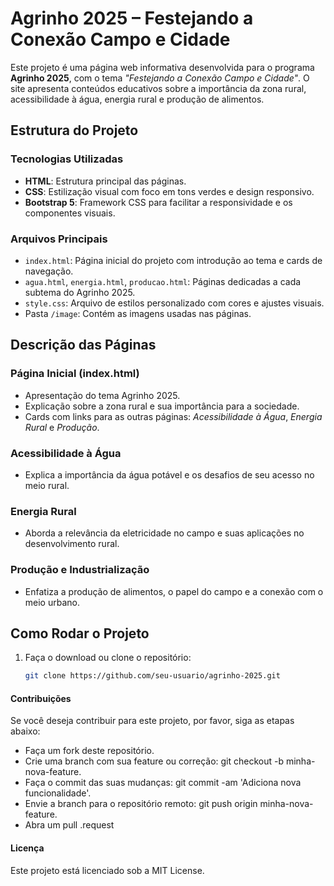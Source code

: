 # Agrinho 2025 – Festejando a Conexão Campo e Cidade

Este projeto é uma página web informativa desenvolvida para o programa **Agrinho 2025**, com o tema *"Festejando a Conexão Campo e Cidade"*. O site apresenta conteúdos educativos sobre a importância da zona rural, acessibilidade à água, energia rural e produção de alimentos.

## Estrutura do Projeto

### Tecnologias Utilizadas
- **HTML**: Estrutura principal das páginas.
- **CSS**: Estilização visual com foco em tons verdes e design responsivo.
- **Bootstrap 5**: Framework CSS para facilitar a responsividade e os componentes visuais.

### Arquivos Principais
- `index.html`: Página inicial do projeto com introdução ao tema e cards de navegação.
- `agua.html`, `energia.html`, `producao.html`: Páginas dedicadas a cada subtema do Agrinho 2025.
- `style.css`: Arquivo de estilos personalizado com cores e ajustes visuais.
- Pasta `/image`: Contém as imagens usadas nas páginas.

## Descrição das Páginas

### Página Inicial (index.html)
- Apresentação do tema Agrinho 2025.
- Explicação sobre a zona rural e sua importância para a sociedade.
- Cards com links para as outras páginas: *Acessibilidade à Água*, *Energia Rural* e *Produção*.

### Acessibilidade à Água
- Explica a importância da água potável e os desafios de seu acesso no meio rural.

### Energia Rural
- Aborda a relevância da eletricidade no campo e suas aplicações no desenvolvimento rural.

### Produção e Industrialização
- Enfatiza a produção de alimentos, o papel do campo e a conexão com o meio urbano.

## Como Rodar o Projeto

1. Faça o download ou clone o repositório:
   ```bash
   git clone https://github.com/seu-usuario/agrinho-2025.git


#### Contribuições
Se você deseja contribuir para este projeto, por favor, siga as etapas abaixo:
* Faça um fork deste repositório.
* Crie uma branch com sua feature ou correção: git checkout -b minha-nova-feature.
* Faça o commit das suas mudanças: git commit -am 'Adiciona nova funcionalidade'.
* Envie a branch para o repositório remoto: git push origin minha-nova-feature.
* Abra um pull .request

#### Licença
Este projeto está licenciado sob a MIT License.
